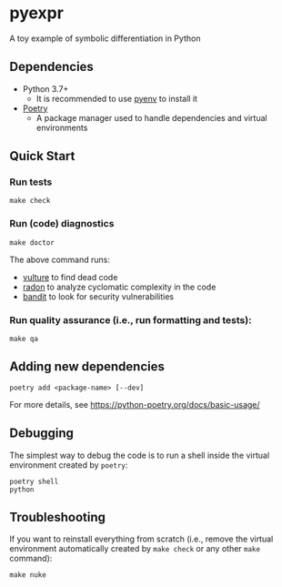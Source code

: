 # pyexpr

A toy example of symbolic differentiation in Python

## Dependencies
+ Python 3.7+
  + It is recommended to use [pyenv](https://github.com/pyenv/pyenv#installation) to install it
+ [Poetry](https://python-poetry.org/docs/#installation)
  + A package manager used to handle dependencies and virtual environments

## Quick Start
### Run tests
```shell
make check
```

### Run (code) diagnostics
```shell
make doctor
```
The above command runs:
  + [vulture](https://pypi.org/project/vulture/) to find dead code
  + [radon](https://pypi.org/project/vulture/) to analyze cyclomatic complexity in the code
  + [bandit](https://pypi.org/project/vulture/) to look for security vulnerabilities

### Run quality assurance (i.e., run formatting and tests):
```shell
make qa
```

## Adding new dependencies
```shell
poetry add <package-name> [--dev]
```
For more details, see https://python-poetry.org/docs/basic-usage/

## Debugging
The simplest way to debug the code is to run a shell inside the virtual environment created by `poetry`:
```shell
poetry shell
python
```

## Troubleshooting
If you want to reinstall everything from scratch (i.e., remove the virtual environment automatically created by `make check` or any other `make` command):
```shell
make nuke
```
